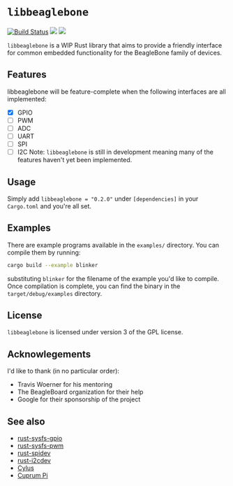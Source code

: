 # `libbeaglebone` &ensp;
[![Build Status](https://travis-ci.org/ekmecic/libbeaglebone.svg?branch=master)](https://travis-ci.org/ekmecic/libbeaglebone)
[![](https://img.shields.io/crates/v/libbeaglebone.svg)](https://crates.io/libbeaglebone)
[![](https://docs.rs/libbeaglebone/badge.svg)](https://docs.rs/libbeaglebone)

`libbeaglebone` is a WIP Rust library that aims to provide a friendly interface for common embedded functionality for the BeagleBone family of devices.

## Features
libbeaglebone will be feature-complete when the following interfaces are all implemented:
- [x] GPIO
- [ ] PWM
- [ ] ADC
- [ ] UART
- [ ] SPI
- [ ] I2C
Note: `libbeaglebone` is still in development meaning many of the features haven't yet been implemented.

## Usage
Simply add `libbeaglebone = "0.2.0"` under `[dependencies]` in your `Cargo.toml` and you're all set.

## Examples
There are example programs available in the `examples/` directory.
You can compile them by running:
```bash
cargo build --example blinker
```
substituting `blinker` for the filename of the example you'd like to compile.
Once compilation is complete, you can find the binary in the `target/debug/examples` directory.

## License
`libbeaglebone` is licensed under version 3 of the GPL license.

## Acknowlegements
I'd like to thank (in no particular order):
* Travis Woerner for his mentoring
* The BeagleBoard organization for their help
* Google for their sponsorship of the project

## See also
* [rust-sysfs-gpio](https://github.com/rust-embedded/rust-sysfs-gpio)
* [rust-sysfs-pwm](https://github.com/rust-embedded/rust-sysfs-pwm)
* [rust-spidev](https://github.com/rust-embedded/rust-spidev)
* [rust-i2cdev](https://github.com/rust-embedded/rust-i2cdev)
* [Cylus](https://github.com/Vikaton/cylus)
* [Cuprum Pi](https://github.com/inre/cupi)
